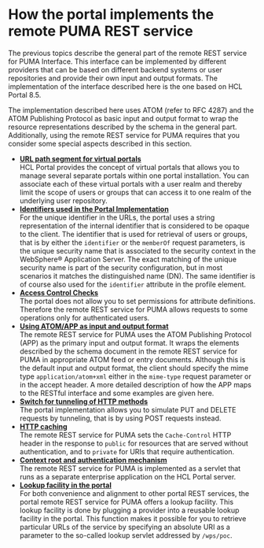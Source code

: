 # How the portal implements the remote PUMA REST service

The previous topics describe the general part of the remote REST service for PUMA Interface. This interface can be implemented by different providers that can be based on different backend systems or user repositories and provide their own input and output formats. The implementation of the interface described here is the one based on HCL Portal 8.5.

The implementation described here uses ATOM \(refer to RFC 4287\) and the ATOM Publishing Protocol as basic input and output format to wrap the resource representations described by the schema in the general part. Additionally, using the remote REST service for PUMA requires that you consider some special aspects described in this section.

-   **[URL path segment for virtual portals](../dev/uprof_rest_wp_vp.md)**  
HCL Portal provides the concept of virtual portals that allows you to manage several separate portals within one portal installation. You can associate each of these virtual portals with a user realm and thereby limit the scope of users or groups that can access it to one realm of the underlying user repository.
-   **[Identifiers used in the Portal Implementation](../dev/uprof_rest_wp_id.md)**  
For the unique identifier in the URLs, the portal uses a string representation of the internal identifier that is considered to be opaque to the client. The identifier that is used for retrieval of users or groups, that is by either the `identifier` or the `memberOf` request parameters, is the unique security name that is associated to the security context in the WebSphere® Application Server. The exact matching of the unique security name is part of the security configuration, but in most scenarios it matches the distinguished name \(DN\). The same identifier is of course also used for the `identifier` attribute in the profile element.
-   **[Access Control Checks](../dev/uprof_rest_wp_pac.md)**  
The portal does not allow you to set permissions for attribute definitions. Therefore the remote REST service for PUMA allows requests to some operations only for authenticated users.
-   **[Using ATOM/APP as input and output format](../dev/uprof_rest_wp_appio.md)**  
The remote REST service for PUMA uses the ATOM Publishing Protocol \(APP\) as the primary input and output format. It wraps the elements described by the schema document in the remote REST service for PUMA in appropriate ATOM feed or entry documents. Although this is the default input and output format, the client should specify the mime type `application/atom+xml` either in the `mime-type` request parameter or in the accept header. A more detailed description of how the APP maps to the RESTful interface and some examples are given here.
-   **[Switch for tunneling of HTTP methods](../dev/uprof_rest_wp_tnlhttp.md)**  
The portal implementation allows you to simulate PUT and DELETE requests by tunneling, that is by using POST requests instead.
-   **[HTTP caching](../dev/uprof_rest_wp_httpcach.md)**  
The remote REST service for PUMA sets the `Cache-Control` HTTP header in the response to `public` for resources that are served without authentication, and to `private` for URIs that require authentication.
-   **[Context root and authentication mechanism](../dev/uprof_rest_wp_cntxrtauth.md)**  
The remote REST service for PUMA is implemented as a servlet that runs as a separate enterprise application on the HCL Portal server.
-   **[Lookup facility in the portal](../dev/uprof_rest_wp_lookup.md)**  
For both convenience and alignment to other portal REST services, the portal remote REST service for PUMA offers a lookup facility. This lookup facility is done by plugging a provider into a reusable lookup facility in the portal. This function makes it possible for you to retrieve particular URLs of the service by specifying an absolute URI as a parameter to the so-called lookup servlet addressed by `/wps/poc`.


